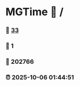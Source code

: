 # MGTime :link: / 
### :page_facing_up: [33](//tag.html) 
### :speech_balloon: 1 
### :hibiscus: 202766 
### :alarm_clock: 2025-10-06 01:44:51 
